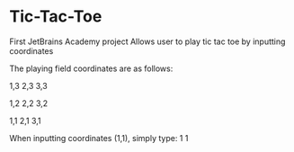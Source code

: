 # Tic-Tac-Toe
First JetBrains Academy project
Allows user to play tic tac toe by inputting coordinates

The playing field coordinates are as follows:

1,3 2,3 3,3

1,2 2,2 3,2

1,1 2,1 3,1

When inputting coordinates (1,1), simply type: 1 1
